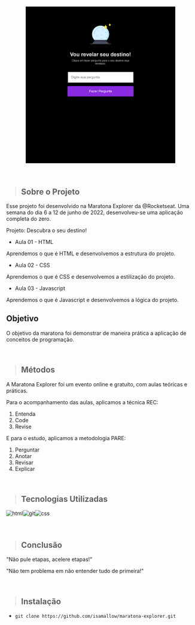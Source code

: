 <p align="center">
<img src="aplicacao/img/aplicacao-explorer.png" width="400"/>
</p>

<br>

> ## Sobre o Projeto

Esse projeto foi desenvolvido na Maratona Explorer da @Rocketseat. Uma semana do dia 6 a 12 de junho de 2022, desenvolveu-se uma aplicação completa do zero.

Projeto: Descubra o seu destino!

* Aula 01 - HTML

Aprendemos o que é HTML e desenvolvemos a estrutura do projeto.

* Aula 02 - CSS

Aprendemos o que é CSS e desenvolvemos a estilização do projeto.

* Aula 03 - Javascript

Aprendemos o que é Javascript e desenvolvemos a lógica do projeto.


## Objetivo

O objetivo da maratona foi demonstrar de maneira prática a aplicação de conceitos de programação.

<br>

> ## Métodos

A Maratona Explorer foi um evento online e gratuito, com aulas teóricas e práticas.

Para o acompanhamento das aulas, aplicamos a técnica REC:

1. Entenda
2. Code
3. Revise

E para o estudo, aplicamos a metodologia PARE:

1. Perguntar
2. Anotar
3. Revisar
4. Explicar

<br>

> ## Tecnologias Utilizadas

<p>
<img align="left" alt="html" src="https://img.shields.io/badge/HTML5-F24F00?style=for-the-badge&logo=html5&logoColor=white" />
<img align="left" align="left" alt="git" src="https://img.shields.io/badge/css3-CC6699?style=for-the-badge&logo=css3&logoColor=white" height="27"/> 
<img align="left" align="left" alt="css" src="https://img.shields.io/badge/JAVASCRIPT-FFD700?style=for-the-badge&logo=javascript&logoColor=white" />
</p>

<br> 
<br>
<br>

> ## Conclusão

"Não pule etapas, acelere etapas!"

"Não tem problema em não entender tudo de primeira!"

<br>

> ## Instalação

 * `git clone https://github.com/isamallow/maratona-explorer.git`
